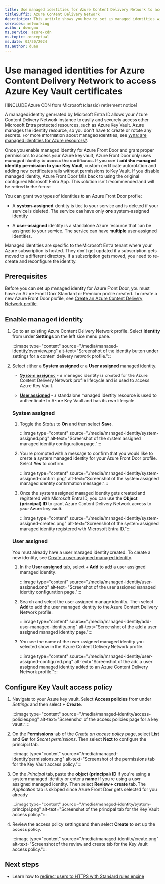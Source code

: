 ```yaml
---
title: Use managed identities for Azure Content Delivery Network to access Azure Key Vault certificates
titleSuffix: Azure Content Delivery Network
description: This article shows you how to set up managed identities with Azure Content Delivery Network to access certificates in an Azure key vault.
services: networking
author: duongau
ms.service: azure-cdn
ms.topic: conceptual
ms.date: 03/20/2024
ms.author: duau
---
```


# Use managed identities for Azure Content Delivery Network to access Azure Key Vault certificates

[!INCLUDE [Azure CDN from Microsoft (classic) retirement notice](../../includes/cdn-classic-retirement.md)]

A managed identity generated by Microsoft Entra ID allows your Azure Content Delivery Network instance to easily and securely access other Microsoft Entra protected resources, such as Azure Key Vault. Azure manages the identity resource, so you don't have to create or rotate any secrets. For more information about managed identities, see [What are managed identities for Azure resources?](../active-directory/managed-identities-azure-resources/overview.md).

Once you enable managed identity for Azure Front Door and grant proper permissions to access your Azure key vault, Azure Front Door only uses managed identity to access the certificates. If you don't **add the managed identity permission to your Key Vault**, custom certificate autorotation and adding new certificates fails without permissions to Key Vault. If you disable managed identity, Azure Front Door falls back to using the original configured Microsoft Entra App. This solution isn't recommended and will be retired in the future.

You can grant two types of identities to an Azure Front Door profile:

- A **system-assigned** identity is tied to your service and is deleted if your service is deleted. The service can have only **one** system-assigned identity.

- A **user-assigned** identity is a standalone Azure resource that can be assigned to your service. The service can have **multiple** user-assigned identities.

Managed identities are specific to the Microsoft Entra tenant where your Azure subscription is hosted. They don't get updated if a subscription gets moved to a different directory. If a subscription gets moved, you need to re-create and reconfigure the identity.

## Prerequisites

Before you can set up managed identity for Azure Front Door, you must have an Azure Front Door Standard or Premium profile created. To create a new Azure Front Door profile, see [Create an Azure Content Delivery Network profile](../cdn/cdn-create-new-endpoint.md).

## Enable managed identity

1. Go to an existing Azure Content Delivery Network profile. Select **Identity** from under **Settings** on the left side menu pane.

    :::image type="content" source="./media/managed-identity/overview.png" alt-text="Screenshot of the identity button under settings for a content delivery network profile.":::

1. Select either a **System assigned** or a **User assigned** managed identity.

    - **[System assigned](#system-assigned)** - a managed identity is created for the Azure Content Delivery Network profile lifecycle and is used to access Azure Key Vault.

    - **[User assigned](#user-assigned)** - a standalone managed identity resource is used to authenticate to Azure Key Vault and has its own lifecycle.

    ### System assigned

    1. Toggle the *Status* to **On** and then select **Save**.

        :::image type="content" source="./media/managed-identity/system-assigned.png" alt-text="Screenshot of the system assigned managed identity configuration page.":::

    1. You're prompted with a message to confirm that you would like to create a system managed identity for your Azure Front Door profile. Select **Yes** to confirm.

        :::image type="content" source="./media/managed-identity/system-assigned-confirm.png" alt-text="Screenshot of the system assigned managed identity confirmation message.":::

    1. Once the system assigned managed identity gets created and registered with Microsoft Entra ID, you can use the **Object (principal) ID** to grant Azure Content Delivery Network access to your Azure key vault.

        :::image type="content" source="./media/managed-identity/system-assigned-created.png" alt-text="Screenshot of the system assigned managed identity registered with Microsoft Entra ID.":::

    ### User assigned

    You must already have a user managed identity created. To create a new identity, see [Create a user assigned managed identity](../active-directory/managed-identities-azure-resources/how-manage-user-assigned-managed-identities.md).

    1. In the **User assigned** tab, select **+ Add** to add a user assigned managed identity.

        :::image type="content" source="./media/managed-identity/user-assigned.png" alt-text="Screenshot of the user assigned managed identity configuration page.":::

    1. Search and select the user assigned manage identity. Then select **Add** to add the user managed identity to the Azure Content Delivery Network profile.

        :::image type="content" source="./media/managed-identity/add-user-managed-identity.png" alt-text="Screenshot of the add a user assigned managed identity page.":::

    1. You see the name of the user assigned managed identity you selected show in the Azure Content Delivery Network profile.

        :::image type="content" source="./media/managed-identity/user-assigned-configured.png" alt-text="Screenshot of the add a user assigned managed identity added to an Azure Content Delivery Network profile.":::

## Configure Key Vault access policy

1. Navigate to your Azure key vault. Select **Access policies** from under *Settings* and then select **+ Create**.

    :::image type="content" source="./media/managed-identity/access-policies.png" alt-text="Screenshot of the access policies page for a key vault.":::

1. On the **Permissions** tab of the *Create an access policy* page, select **List** and **Get** for *Secret permissions*. Then select **Next** to configure the principal tab.

    :::image type="content" source="./media/managed-identity/permissions.png" alt-text="Screenshot of the permissions tab for the Key Vault access policy.":::

1. On the *Principal* tab, paste the **object (principal) ID** if you're using a system managed identity or enter a **name** if you're using a user assigned managed identity. Then select **Review + create** tab. The *Application* tab is skipped since Azure Front Door gets selected for you already.

    :::image type="content" source="./media/managed-identity/system-principal.png" alt-text="Screenshot of the principal tab for the Key Vault access policy.":::

1. Review the access policy settings and then select **Create** to set up the access policy.

    :::image type="content" source="./media/managed-identity/create.png" alt-text="Screenshot of the review and create tab for the Key Vault access policy.":::

## Next steps

- Learn how to [redirect users to HTTPS with Standard rules engine](cdn-standard-rules-engine.md)
